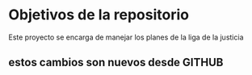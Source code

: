 # Objetivos de la repositorio

Este proyecto se encarga de manejar los planes de la liga de la justicia

## estos cambios son nuevos desde GITHUB

